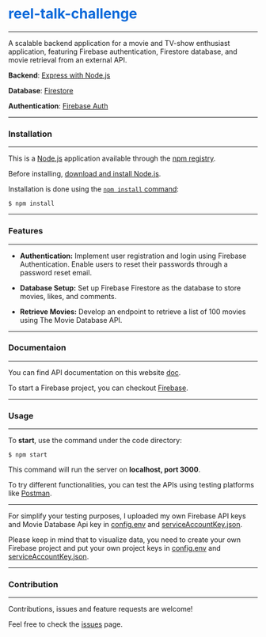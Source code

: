 # <font color="#0969da">reel-talk-challenge</font>

---

A scalable backend application for a movie and TV-show enthusiast application, featuring Firebase authentication, Firestore database, and movie retrieval from an external API.

**Backend**: [Express with Node.js](https://github.com/expressjs/express)

**Database**: [Firestore](https://cloud.google.com/firestore)

**Authentication**: [Firebase Auth](https://firebase.google.com/docs/auth)

---

### Installation

---

This is a [Node.js](https://nodejs.org/en/) application available through the [npm registry](https://www.npmjs.com/).

Before installing, [download and install Node.js](https://nodejs.org/en/download/).

Installation is done using the
[`npm install` command](https://docs.npmjs.com/getting-started/installing-npm-packages-locally):

```console
$ npm install
```

---

### Features

---

- **Authentication:**
  Implement user registration and login using Firebase Authentication.
  Enable users to reset their passwords through a password reset email.

- **Database Setup:**
  Set up Firebase Firestore as the database to store movies, likes, and comments.

- **Retrieve Movies:**
  Develop an endpoint to retrieve a list of 100 movies using The Movie Database API.

---

### Documentaion

---

You can find API documentation on this website [doc]().

To start a Firebase project, you can checkout [Firebase](https://firebase.google.com).

---

### Usage

---

To **start**, use the command under the code directory:

```console
$ npm start
```

This command will run the server on **localhost, port 3000**.
</br>

To try different functionalities, you can test the APIs using testing platforms like [Postman](https://www.postman.com/).
</br>

---

For simplify your testing purposes, I uploaded my own Firebase API keys and Movie Database Api key in [config.env](https://github.com/shuyangConnor/reel-talk-challenge/blob/master/config.env) and [serviceAccountKey.json](https://github.com/shuyangConnor/reel-talk-challenge/blob/master/serviceAccountKey.json).

Please keep in mind that to visualize data, you need to create your own Firebase project and put your own project keys in [config.env](https://github.com/shuyangConnor/reel-talk-challenge/blob/master/config.env) and [serviceAccountKey.json](https://github.com/shuyangConnor/reel-talk-challenge/blob/master/serviceAccountKey.json).

---

### Contribution

---

Contributions, issues and feature requests are welcome!

Feel free to check the [issues]() page.
